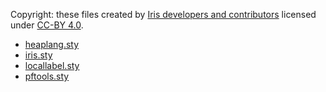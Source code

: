 Copyright: these files created by 
[Iris developers and contributors](https://iris-project.org/)
licensed under [CC-BY 4.0](https://creativecommons.org/licenses/by/4.0).

- [heaplang.sty](https://gitlab.mpi-sws.org/iris/iris/-/tree/master/tex/heaplang.sty)
- [iris.sty](https://gitlab.mpi-sws.org/iris/iris/-/tree/master/tex/iris.sty)
- [locallabel.sty](https://gitlab.mpi-sws.org/iris/iris/-/tree/master/tex/locallabel.sty)
- [pftools.sty](https://gitlab.mpi-sws.org/iris/iris/-/tree/master/tex/pftools.sty)
